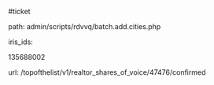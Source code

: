 #ticket

path: admin/scripts/rdvvq/batch.add.cities.php

iris_ids:

135688002

url: /topofthelist/v1/realtor_shares_of_voice/47476/confirmed